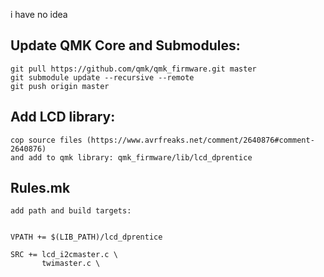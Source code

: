 i have no idea 

## Update QMK Core and Submodules:
```
git pull https://github.com/qmk/qmk_firmware.git master
git submodule update --recursive --remote
git push origin master
```
## Add LCD library:
```
cop source files (https://www.avrfreaks.net/comment/2640876#comment-2640876) 
and add to qmk library: qmk_firmware/lib/lcd_dprentice
```
## Rules.mk
```
add path and build targets:


VPATH += $(LIB_PATH)/lcd_dprentice

SRC += lcd_i2cmaster.c \
       twimaster.c \
```
